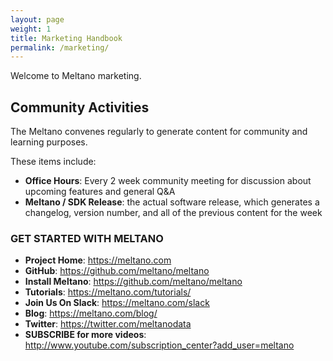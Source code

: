 ```yaml
---
layout: page
weight: 1
title: Marketing Handbook
permalink: /marketing/
---
```


Welcome to Meltano marketing.

## Community Activities

The Meltano convenes regularly to generate content for community and learning purposes.

These items include:

- **Office Hours**: Every 2 week community meeting for discussion about upcoming features and general Q&A
- **Meltano / SDK Release**: the actual software release, which generates a changelog, version number, and all of the previous content for the week

### GET STARTED WITH MELTANO
 - **Project Home**: https://meltano.com
 - **GitHub**: https://github.com/meltano/meltano
 - **Install Meltano**: https://github.com/meltano/meltano
 - **Tutorials**: https://meltano.com/tutorials/
 - **Join Us On Slack**: https://meltano.com/slack
 - **Blog**: https://meltano.com/blog/
 - **Twitter**: https://twitter.com/meltanodata
 - **SUBSCRIBE for more videos**: http://www.youtube.com/subscription_center?add_user=meltano
